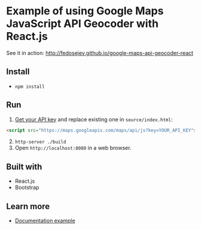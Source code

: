 # Example of using Google Maps JavaScript API Geocoder with React.js 

See it in action: http://fedosejev.github.io/google-maps-api-geocoder-react

## Install

+ `npm install`

## Run

1. [Get your API key](https://developers.google.com/maps/documentation/javascript/get-api-key) and replace existing one in `source/index.html`: 

  ```html
  <script src="https://maps.googleapis.com/maps/api/js?key=YOUR_API_KEY"></script>
  ```

2. `http-server ./build`
3. Open `http://localhost:8080` in a web browser.

## Built with

+ React.js
+ Bootstrap

## Learn more

+ [Documentation example](https://developers.google.com/maps/documentation/javascript/examples/geocoding-simple)
